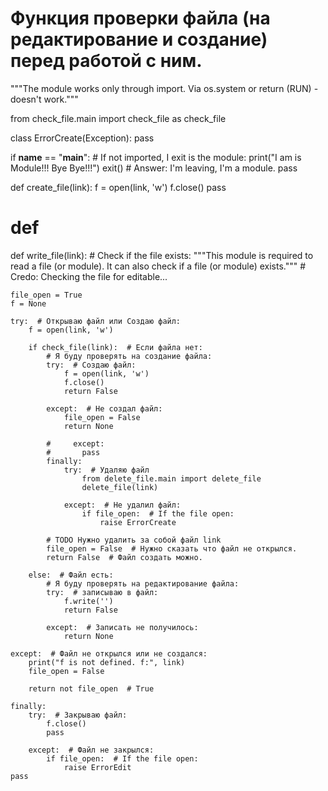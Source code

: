 # Функция проверки файла (на редактирование и создание) перед работой с ним.
"""The module works only through import.
  Via os.system or return (RUN) - doesn't work."""

from check_file.main import check_file as check_file


class ErrorCreate(Exception):
    pass


if __name__ == "__main__":  # If not imported, I exit is the module:
    print("I am is Module!!! Bye Bye!!!")
    exit()  # Answer: I'm leaving, I'm a module.
    pass


def create_file(link):
    f = open(link, 'w')
    f.close()
    pass


# def


def write_file(link):  # Check if the file exists:
    """This module is required to read a file (or module).
    It can also check if a file (or module) exists."""
    # Credo: Checking the file for editable...

    file_open = True
    f = None

    try:  # Открываю файл или Создаю файл:
        f = open(link, 'w')

        if check_file(link):  # Если файла нет:
            # Я буду проверять на создание файла:
            try:  # Создаю файл:
                f = open(link, 'w')
                f.close()
                return False

            except:  # Не создал файл:
                file_open = False
                return None

            #     except:
            #       pass
            finally:
                try:  # Удаляю файл
                    from delete_file.main import delete_file
                    delete_file(link)

                except:  # Не удалил файл:
                    if file_open:  # If the file open:
                        raise ErrorCreate

            # TODO Нужно удалить за собой файл link
            file_open = False  # Нужно сказать что файл не открылся.
            return False  # Файл создать можно.

        else:  # Файл есть:
            # Я буду проверять на редактирование файла:
            try:  # записываю в файл:
                f.write('')
                return False

            except:  # Записать не получилось:
                return None

    except:  # Файл не открылся или не создался:
        print("f is not defined. f:", link)
        file_open = False

        return not file_open  # True

    finally:
        try:  # Закрываю файл:
            f.close()
            pass

        except:  # Файл не закрылся:
            if file_open:  # If the file open:
                raise ErrorEdit
    pass

